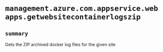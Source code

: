 # `management.azure.com.appservice.webapps.getwebsitecontainerlogszip`

## `summary`
Gets the ZIP archived docker log files for the given site


